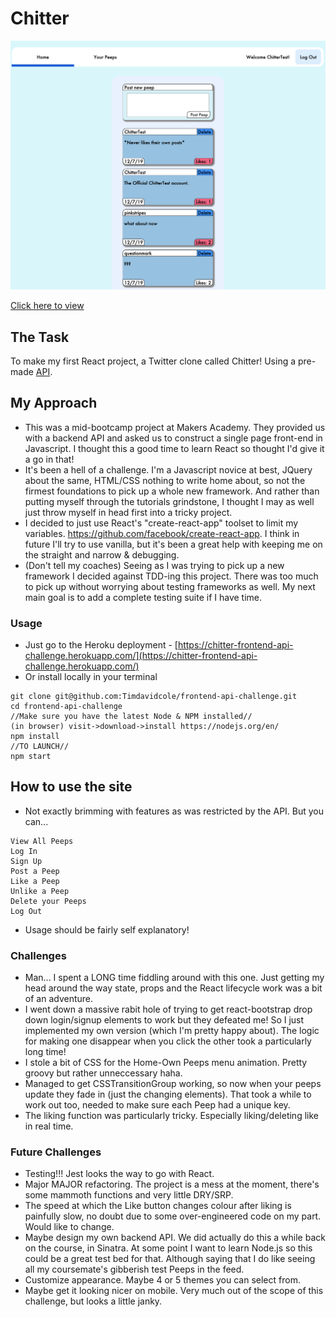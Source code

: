 
Chitter
=================

![Screenshot](https://github.com/Timdavidcole/Chitter-frontend-api-challenge/blob/master/public/Chitter-Test.png)

[Click here to view](https://chitter-frontend-api-challenge.herokuapp.com/)

## The Task

To make my first React project, a Twitter clone called Chitter! Using a pre-made [API](https://github.com/Timdavidcole/Chitter-frontend-api-challenge/blob/master/README.old.md).

## My Approach

- This was a mid-bootcamp project at Makers Academy.  They provided us with a backend API and asked us to construct a single page front-end in Javascript.  I thought this a good time to learn React so thought I'd give it a go in that!
- It's been a hell of a challenge.  I'm a Javascript novice at best, JQuery about the same, HTML/CSS nothing to write home about, so not the firmest foundations to pick up a whole new framework.  And rather than putting myself through the tutorials grindstone, I thought I may as well just throw myself in head first into a tricky project.
- I decided to just use React's "create-react-app" toolset to limit my variables.  https://github.com/facebook/create-react-app.  I think in future I'll try to use vanilla, but it's been a great help with keeping me on the straight and narrow & debugging.
- (Don't tell my coaches) Seeing as I was trying to pick up a new framework I decided against TDD-ing this project.  There was too much to pick up without worrying about testing frameworks as well.  My next main goal is to add a complete testing suite if I have time.

### Usage

- Just go to the Heroku deployment - [https://chitter-frontend-api-challenge.herokuapp.com/](https://chitter-frontend-api-challenge.herokuapp.com/)
- Or install locally in your terminal
```
git clone git@github.com:Timdavidcole/frontend-api-challenge.git
cd frontend-api-challenge
//Make sure you have the latest Node & NPM installed//
(in browser) visit->download->install https://nodejs.org/en/
npm install
//TO LAUNCH//
npm start
```

## How to use the site

- Not exactly brimming with features as was restricted by the API. But you can...
```
View All Peeps
Log In
Sign Up
Post a Peep
Like a Peep
Unlike a Peep
Delete your Peeps
Log Out
```
- Usage should be fairly self explanatory!

### Challenges

- Man...  I spent a LONG time fiddling around with this one.  Just getting my head around the way state, props and the React lifecycle work was a bit of an adventure.
- I went down a massive rabit hole of trying to get react-bootstrap drop down login/signup elements to work but they defeated me!  So I just implemented my own version (which I'm pretty happy about).  The logic for making one disappear when you click the other took a particularly long time!
- I stole a bit of CSS for the Home-Own Peeps menu animation.  Pretty groovy but rather unneccessary haha.
- Managed to get CSSTransitionGroup working, so now when your peeps update they fade in (just the changing elements).  That took a while to work out too, needed to make sure each Peep had a unique key.
- The liking function was particularly tricky.  Especially liking/deleting like in real time.

### Future Challenges

- Testing!!!  Jest looks the way to go with React.
- Major MAJOR refactoring.  The project is a mess at the moment, there's some mammoth functions and very little DRY/SRP.
- The speed at which the Like button changes colour after liking is painfully slow, no doubt due to some over-engineered code on my part.  Would like to change.
- Maybe design my own backend API.  We did actually do this a while back on the course, in Sinatra. At some point I want to learn Node.js so this could be a great test bed for that.  Although saying that I do like seeing all my coursemate's gibberish test Peeps in the feed.
- Customize appearance.  Maybe 4 or 5 themes you can select from.
- Maybe get it looking nicer on mobile.  Very much out of the scope of this challenge, but looks a little janky.

